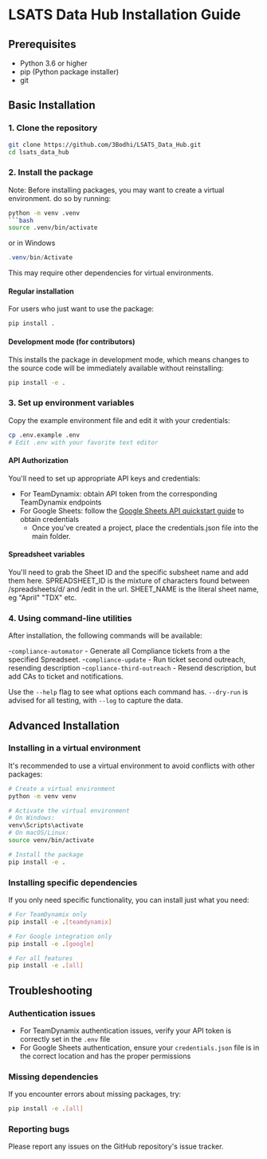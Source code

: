 # LSATS Data Hub Installation Guide

## Prerequisites

- Python 3.6 or higher
- pip (Python package installer)
- git

## Basic Installation

### 1. Clone the repository

```bash
git clone https://github.com/3Bodhi/LSATS_Data_Hub.git
cd lsats_data_hub
```

### 2. Install the package

Note: Before installing packages, you may want to create a virtual environment. do so by running:

```bash
python -m venv .venv
```bash
source .venv/bin/activate
```
or in Windows
```powershell
.venv/bin/Activate
```

This may require other dependencies for virtual environments.

#### Regular installation

For users who just want to use the package:

```bash
pip install .
```

#### Development mode (for contributors)

This installs the package in development mode, which means changes to the source code will be immediately available without reinstalling:

```bash
pip install -e .
```

### 3. Set up environment variables

Copy the example environment file and edit it with your credentials:

```bash
cp .env.example .env
# Edit .env with your favorite text editor
```

#### API Authorization
You'll need to set up appropriate API keys and credentials:
- For TeamDynamix: obtain API token from the corresponding TeamDynamix endpoints
- For Google Sheets: follow the [Google Sheets API quickstart guide](https://developers.google.com/sheets/api/quickstart/python) to obtain credentials
    - Once you've created a project, place the credentials.json file into the main folder.

#### Spreadsheet variables
You'll need to grab the Sheet ID and the specific subsheet name and add them here.
SPREADSHEET_ID is the mixture of characters found between /spreadsheets/d/ and /edit in the url.
SHEET_NAME is the literal sheet name, eg "April" "TDX" etc.
### 4. Using command-line utilities

After installation, the following commands will be available:

-`compliance-automator` - Generate all Compliance tickets from a the specified Spreadseet.
-`compliance-update` - Run ticket second outreach, resending description
-`copliance-third-outreach` - Resend description, but add CAs to ticket and notifications.

Use the `--help` flag to see what options each command has.
`--dry-run` is advised for all testing, with `--log` to capture the data.

## Advanced Installation

### Installing in a virtual environment

It's recommended to use a virtual environment to avoid conflicts with other packages:

```bash
# Create a virtual environment
python -m venv venv

# Activate the virtual environment
# On Windows:
venv\Scripts\activate
# On macOS/Linux:
source venv/bin/activate

# Install the package
pip install -e .
```

### Installing specific dependencies

If you only need specific functionality, you can install just what you need:

```bash
# For TeamDynamix only
pip install -e .[teamdynamix]

# For Google integration only
pip install -e .[google]

# For all features
pip install -e .[all]
```

## Troubleshooting

### Authentication issues

- For TeamDynamix authentication issues, verify your API token is correctly set in the `.env` file
- For Google Sheets authentication, ensure your `credentials.json` file is in the correct location and has the proper permissions

### Missing dependencies

If you encounter errors about missing packages, try:

```bash
pip install -e .[all]
```

### Reporting bugs

Please report any issues on the GitHub repository's issue tracker.
